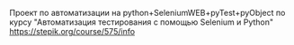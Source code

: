 Проект по автоматизации на python+SeleniumWEB+pyTest+pyObject по курсу "Автоматизация тестирования с помощью Selenium и Python" https://stepik.org/course/575/info
